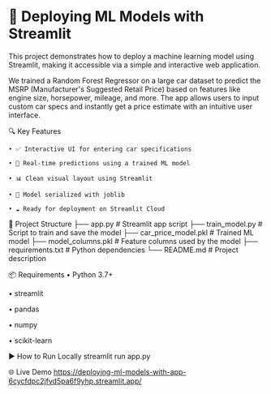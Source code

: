 # 🚀 Deploying ML Models with Streamlit
This project demonstrates how to deploy a machine learning model using Streamlit, making it accessible via a simple and interactive web application.

We trained a Random Forest Regressor on a large car dataset to predict the MSRP (Manufacturer's Suggested Retail Price) based on features like engine size, horsepower, mileage, and more. The app allows users to input custom car specs and instantly get a price estimate with an intuitive user interface.

🔍 Key Features

    • ✅ Interactive UI for entering car specifications

    • 🧠 Real-time predictions using a trained ML model

    • 📊 Clean visual layout using Streamlit

    • 💾 Model serialized with joblib

    • ☁️ Ready for deployment on Streamlit Cloud

📁 Project Structure
  ├── app.py                  # Streamlit app script
  ├── train_model.py          # Script to train and save the model
  ├── car_price_model.pkl     # Trained ML model
  ├── model_columns.pkl       # Feature columns used by the model
  ├── requirements.txt        # Python dependencies
  └── README.md               # Project description

📦 Requirements
  • Python 3.7+

  • streamlit

  • pandas

  • numpy

  • scikit-learn

▶️ How to Run Locally
  streamlit run app.py

🌐 Live Demo
   https://deploying-ml-models-with-app-6cycfdpc2jfyd5pa6f9yhp.streamlit.app/
